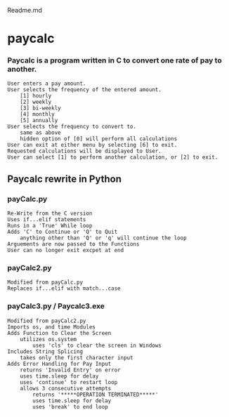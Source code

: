 Readme.md

# paycalc

### Paycalc is a program written in C to convert one rate of pay to another.
    User enters a pay amount.
    User selects the frequency of the entered amount.
        [1] hourly
        [2] weekly
        [3] bi-weekly
        [4] monthly
        [5] annually
    User selects the frequency to convert to.
        same as above
        hidden option of [0] will perform all calculations
    User can exit at either menu by selecting [6] to exit.
    Requested calculations will be displayed to User.
    User can select [1] to perform another calculation, or [2] to exit.

## Paycalc rewrite in Python

### payCalc.py
    Re-Write from the C version
    Uses if...elif statements
    Runs in a 'True' While loop
    Adds 'C' to Continue or 'Q' to Quit
        anything other than 'Q' or 'q' will continue the loop
    Arguements are now passed to the Functions
    User can no longer exit excpet at end

### payCalc2.py
    Modified from payCalc.py
    Replaces if...elif with match...case

### payCalc3.py / Paycalc3.exe
    Modified from payCalc2.py
    Imports os, and time Modules
    Adds Function to Clear the Screen
        utilizes os.system
            uses 'cls' to clear the screen in Windows
    Includes String Splicing
        takes only the first character input
    Adds Error Handling for Pay Input
        returns 'Invalid Entry' on error
        uses time.sleep for delay
        uses 'continue' to restart loop
        allows 3 consecutive attempts
            returns '*****OPERATION TERMINATED*****'
            uses time.sleep for delay
            uses 'break' to end loop
    
    


